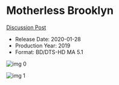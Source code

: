 # Motherless Brooklyn

[Discussion Post](https://www.avsforum.com/threads/bass-eq-for-filtered-movies.2995212/post-59138978)

* Release Date: 2020-01-28
* Production Year: 2019
* Format: BD/DTS-HD MA 5.1

![img 0](https://i.imgur.com/1BROOja.jpg)

![img 1](https://i.imgur.com/iH8jTb1.png)

